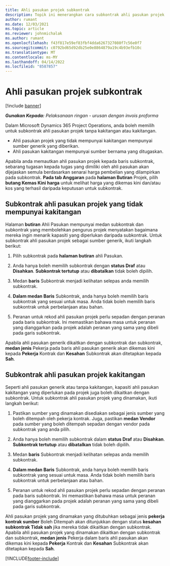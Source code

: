 ```yaml
---
title: Ahli pasukan projek subkontrak
description: Topik ini menerangkan cara subkontrak ahli pasukan projek dalam Microsoft Dynamics 365 Project Operations.
author: rumant
ms.date: 12/03/2021
ms.topic: article
ms.reviewer: johnmichalak
ms.author: rumant
ms.openlocfilehash: f43f817e59ef83fbf4dda6267327080f7c56e0f7
ms.sourcegitcommit: c0792bd65d92db25e0e8864879a19c4b93efb10c
ms.translationtype: MT
ms.contentlocale: ms-MY
ms.lasthandoff: 04/14/2022
ms.locfileid: "8587857"
---
```

# <a name="subcontracting-project-team-members"></a>Ahli pasukan projek subkontrak

[!include [banner](../../includes/dataverse-preview.md)]

_**Gunakan Kepada:** Pelaksanaan ringan - urusan dengan invois proforma_

Dalam Microsoft Dynamics 365 Project Operations, anda boleh memilih untuk subkontrak ahli pasukan projek tanpa kakitangan atau kakitangan.

- Ahli pasukan projek yang tidak mempunyai kakitangan mempunyai sumber generik yang diberikan.
- Ahli pasukan kakitangan mempunyai sumber bernama yang ditugaskan.

Apabila anda memautkan ahli pasukan projek kepada baris subkontrak, sebarang tugasan kepada tugas yang dimiliki oleh ahli pasukan akan dijejaskan semula berdasarkan senarai harga pembelian yang dilampirkan pada subkontrak.  **Pada tab Anggaran** pada **halaman Butiran** Projek, pilih **butang Kemas Kini harga** untuk melihat harga yang dikemas kini dan/atau kos yang terhasil daripada keputusan untuk subkontrak. 

## <a name="subcontracting-an-unstaffed-project-team-member"></a>Subkontrak ahli pasukan projek yang tidak mempunyai kakitangan
Halaman **butiran** Ahli Pasukan mempunyai medan subkontrak dan subkontrak yang membolehkan pengurus projek menyatakan bagaimana mereka ingin menarik kapasiti yang diperlukan daripada subkontrak. Untuk subkontrak ahli pasukan projek sebagai sumber generik, ikuti langkah berikut:

1.  Pilih subkontrak pada **halaman butiran** ahli Pasukan.

2.  Anda hanya boleh memilih subkontrak dengan **status Draf** atau **Disahkan**. **Subkontrak tertutup** atau **dibatalkan** tidak boleh dipilih. 

3.  Medan **baris** Subkontrak menjadi kelihatan selepas anda memilih subkontrak.

4.  **Dalam medan Baris** Subkontrak, anda hanya boleh memilih baris subkontrak yang sesuai untuk masa. Anda tidak boleh memilih baris subkontrak untuk perbelanjaan atau bahan.

5.  Peranan untuk rekod ahli pasukan projek perlu sepadan dengan peranan pada baris subkontrak. Ini memastikan bahawa masa untuk peranan yang dianggarkan pada projek adalah peranan yang sama yang dibeli pada garis subkontrak. 

Apabila ahli pasukan generik dikaitkan dengan subkontrak dan subkontrak, **medan jenis** Pekerja pada baris ahli pasukan generik akan dikemas kini kepada **Pekerja** Kontrak dan **Kesahan** Subkontrak akan ditetapkan kepada **Sah**.

## <a name="subcontracting-a-staffed-project-team-member"></a>Subkontrak ahli pasukan projek kakitangan
Seperti ahli pasukan generik atau tanpa kakitangan, kapasiti ahli pasukan kakitangan yang diperlukan pada projek juga boleh dikaitkan dengan subkontrak. Untuk subkontrak ahli pasukan projek yang dinamakan, ikuti langkah berikut:

1.  Pastikan sumber yang dinamakan disediakan sebagai jenis sumber yang boleh ditempah oleh pekerja kontrak. Juga, pastikan **medan Vendor** pada sumber yang boleh ditempah sepadan dengan vendor pada subkontrak yang anda pilih. 

2.  Anda hanya boleh memilih subkontrak dalam **status Draf** atau **Disahkan**. **Subkontrak tertutup** atau **dibatalkan** tidak boleh dipilih. 

3.  Medan **baris** Subkontrak menjadi kelihatan selepas anda memilih subkontrak.

4.  **Dalam medan Baris** Subkontrak, anda hanya boleh memilih baris subkontrak yang sesuai untuk masa. Anda tidak boleh memilih baris subkontrak untuk perbelanjaan atau bahan.

5.  Peranan untuk rekod ahli pasukan projek perlu sepadan dengan peranan pada baris subkontrak. Ini memastikan bahawa masa untuk peranan yang dianggarkan pada projek adalah peranan yang sama yang dibeli pada garis subkontrak. 

Ahli pasukan projek yang dinamakan yang ditubuhkan sebagai jenis **pekerja kontrak sumber** Boleh Ditempah akan ditunjukkan dengan status **kesahan subkontrak Tidak sah** jika mereka tidak dikaitkan dengan subkontrak. Apabila ahli pasukan projek yang dinamakan dikaitkan dengan subkontrak dan subkontrak, **medan jenis** Pekerja dalam baris ahli pasukan akan dikemas kini kepada **Pekerja** Kontrak dan **Kesahan** Subkontrak akan ditetapkan kepada **Sah**.

[!INCLUDE[footer-include](../../includes/footer-banner.md)]
